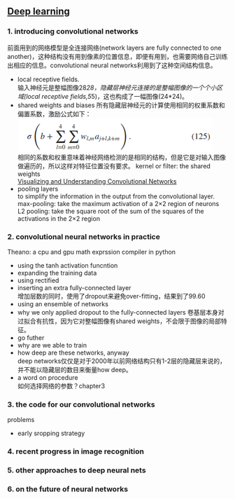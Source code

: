 [Deep learning](http://neuralnetworksanddeeplearning.com/chap6.html)
----------------
### 1. introducing convolutional networks
前面用到的网络模型是全连接网络(network layers are fully connected to one another)，这种结构没有用到像素的位置信息，即便有用到，也需要网络自己训练出相应的信息。convolutional neural networks利用到了这种空间结构信息。
- local receptive fields.  
输入神经元是整幅图像28*28，隐藏层神经元连接的是整幅图像的一个个小区域(local receptive fields,5*5)，这也构成了一幅图像(24*24)。
- shared weights and biases
所有隐藏层神经元的计算使用相同的权重系数和偏置系数，激励公式如下：  
![math125](../image/math125.png)  
相同的系数和权重意味着神经网络检测的是相同的结构，但是它是对输入图像做遍历的，所以这样对特征位置没有要求。
kernel or filter: the shared weights  
[Visualizing and Understanding Convolutional Networks](https://arxiv.org/abs/1311.2901)  
- pooling layers  
to simplify the information in the output from the convolutional layer.
max-pooling: take the maximum activation of a 2×2 region of neurons
L2 pooling: take the square root of the sum of the squares of the activations in the 2×2 region
### 2. convolutional neural networks in practice
Theano: a cpu and gpu math exprssion compiler in python
- using the tanh activation funcntion
- expanding the training data
- using rectified 
- inserting an extra fully-connected layer  
增加层数的同时，使用了dropout来避免over-fitting，结果到了99.60  
- using an ensemble of networks  
- why we only applied dropout to the fully-connected layers
卷基层本身对过拟合有抗性，因为它对整幅图像有shared weights，不会限于图像的局部特征。
- go futher
- why are we able to train  
- how deep are these networks, anyway  
deep networks仅仅是对于2000年以前网络结构只有1-2层的隐藏层来说的，并不能以隐藏层的数目来衡量how deep。
- a word on procedure  
如何选择网络的参数？chapter3  
### 3. the code for our convolutional networks
problems
- early sropping strategy
### 4. recent progress in image recognition
### 5. other approaches to deep neural nets
### 6. on the future of neural networks